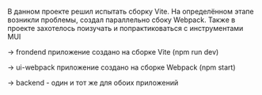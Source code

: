 В данном проекте решил испытать сборку Vite. На определённом этапе возникли проблемы, создал параллельно сбоку Webpack.
Также в проекте захотелось поизучать и попрактиковаться с инструментами MUI

-> frondend приложение создано на сборке Vite (npm run dev)

-> ui-webpack приложение создано на сборке Webpack (npm start)

-> backend - один и тот же для обоих приложений
